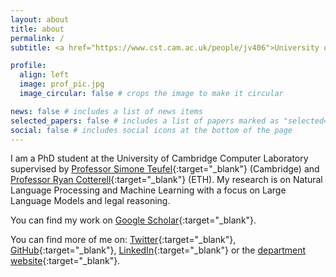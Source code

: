 ```yaml
---
layout: about
title: about
permalink: /
subtitle: <a href="https://www.cst.cam.ac.uk/people/jv406">University of Cambridge</a>

profile:
  align: left
  image: prof_pic.jpg
  image_circular: false # crops the image to make it circular

news: false # includes a list of news items
selected_papers: false # includes a list of papers marked as "selected={true}"
social: false # includes social icons at the bottom of the page
---
```


I am a PhD student at the University of Cambridge Computer Laboratory supervised by [Professor Simone Teufel](https://www.cl.cam.ac.uk/~sht25/){:target="\_blank"} (Cambridge) and [Professor Ryan Cotterell](https://inf.ethz.ch/people/person-detail.cotterell.html){:target="\_blank"} (ETH). My research is on Natural Language Processing and Machine Learning with a focus on Large Language Models and legal reasoning. 

You can find my work on [Google Scholar](https://scholar.google.com/citations?user=vLgjEhQAAAAJ&hl=en&oi=a){:target="\_blank"}.

You can find more of me on: [Twitter](https://twitter.com/ValvodaJosef){:target="\_blank"}, [GitHub](https://github.com/valvoda){:target="\_blank"}, [LinkedIn](https://www.linkedin.com/in/valvoda/){:target="\_blank"} or the [department website](https://www.cst.cam.ac.uk/people/jv406){:target="\_blank"}.

